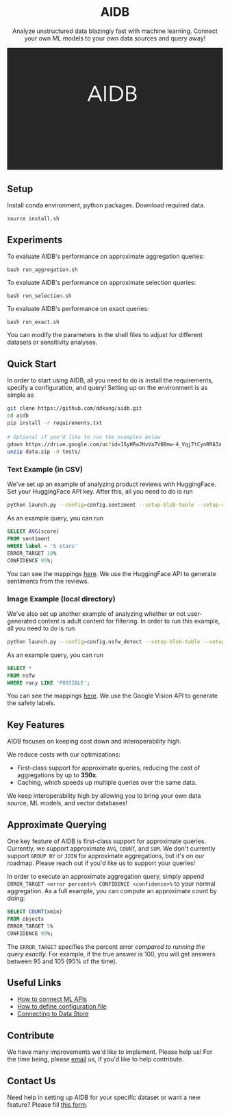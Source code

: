 <h1 style="text-align: center;">AIDB</h1>

<p align="center"> Analyze unstructured data blazingly fast with machine learning. Connect your own ML models to your own data sources and query away! </p>

<p align="center">
  <img src="assets/aidbuse.gif" style="width:550px;"/>
</p>

## Setup
Install conda environment, python packages. Download required data.
```batch
source install.sh
```
## Experiments
To evaluate AIDB's performance on approximate aggregation queries:
```batch
bash run_aggregation.sh
```

To evaluate AIDB's performance on approximate selection queries:
```batch
bash run_selection.sh
```

To evaluate AIDB's performance on exact queries:
```batch
bash run_exact.sh
```

You can modify the parameters in the shell files to adjust for different datasets or sensitivity analyses.
## Quick Start

In order to start using AIDB, all you need to do is install the requirements, specify a configuration, and query!
Setting up on the environment is as simple as
```bash
git clone https://github.com/ddkang/aidb.git
cd aidb
pip install -r requirements.txt

# Optional if you'd like to run the examples below
gdown https://drive.google.com/uc?id=1SyHRaJNvVa7V08mw-4_Vqj7tCynRRA3x
unzip data.zip -d tests/

```

### Text Example (in CSV)

We've set up an example of analyzing product reviews with HuggingFace. Set your HuggingFace API key. After this, all you need to do is run
```bash
python launch.py --config=config.sentiment --setup-blob-table --setup-output-table
```

As an example query, you can run
```sql
SELECT AVG(score)
FROM sentiment
WHERE label = '5 stars'
ERROR_TARGET 10%
CONFIDENCE 95%;
```

You can see the mappings [here](https://github.com/ddkang/aidb/blob/main/config/sentiment.py#L15). We use the HuggingFace API to generate sentiments from the reviews.


### Image Example (local directory)

We've also set up another example of analyzing whether or not user-generated content is adult content for filtering.
In order to run this example, all you need to do is run
```bash
python launch.py --config=config.nsfw_detect --setup-blob-table --setup-output-table
```

As an example query, you can run
```sql
SELECT *
FROM nsfw
WHERE racy LIKE 'POSSIBLE';
```

You can see the mappings [here](https://github.com/ddkang/aidb/blob/main/config/nsfw_detect.py#L10). We use the Google Vision API to generate the safety labels.



## Key Features

AIDB focuses on keeping cost down and interoperability high.

We reduce costs with our optimizations:
- First-class support for approximate queries, reducing the cost of aggregations by up to **350x**.
- Caching, which speeds up multiple queries over the same data.

We keep interoperability high by allowing you to bring your own data source, ML models, and vector databases!


## Approximate Querying

One key feature of AIDB is first-class support for approximate queries.
Currently, we support approximate `AVG`, `COUNT`, and `SUM`.
We don't currently support `GROUP BY` or `JOIN` for approximate aggregations, but it's on our roadmap.
Please reach out if you'd like us to support your queries!

In order to execute an approximate aggregation query, simply append `ERROR_TARGET <error percent>% CONFIDENCE <confidence>%` to your normal aggregation.
As a full example, you can compute an approximate count by doing:
```sql
SELECT COUNT(xmin)
FROM objects
ERROR_TARGET 5%
CONFIDENCE 95%;
```

The `ERROR_TARGET` specifies the percent error _compared to running the query exactly._
For example, if the true answer is 100, you will get answers between 95 and 105 (95% of the time).

## Useful Links
- [How to connect ML APIs](https://github.com/ddkang/aidb/blob/main/aidb/inference/examples/README.md)
- [How to define configuration file](https://github.com/ddkang/aidb/tree/main/config)
- [Connecting to Data Store](https://github.com/ddkang/aidb/tree/main/aidb_utilities/blob_store)

## Contribute

We have many improvements we'd like to implement. Please help us! For the time being, please [email](mailto:ddkang@g.illinois.edu) us, if you'd like to help contribute.


## Contact Us

Need help in setting up AIDB for your specific dataset or want a new feature? Please fill [this form](https://forms.gle/YyAXWxqzZPVBrvBR7).
